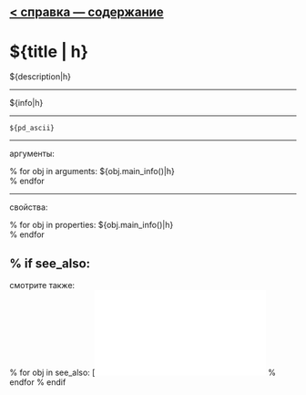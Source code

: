 [< справка — содержание](index.html)
---

# ${title | h}


${description|h}

---

${info|h}<br>


---


```
${pd_ascii}
```

---
аргументы:

% for obj in arguments:
${obj.main_info()|h}<br>
% endfor

---
свойства:

% for obj in properties:
${obj.main_info()|h}<br>
% endfor

% if see_also:
---
смотрите также:<br>
% for obj in see_also:
[![${obj['name']|h}](${obj['image']|h})](${obj['name']}.html)
% endfor
% endif
